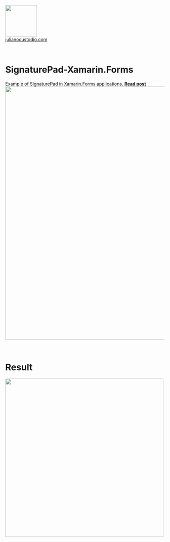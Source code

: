 


  <a href="http://julianocustodio.com" target="_blank"><image width="100px" src="https://julianocustodiosite.files.wordpress.com/2017/02/cropped-logojuliano.png?w=300&h=300&crop=1"/></a>
 <br/><a href="http://julianocustodio.com">julianocustodio.com</a>

 
<br/>


# SignaturePad-Xamarin.Forms
Example of SignaturePad in Xamarin.Forms applications.
<a href="https://julianocustodio.com/2018/01/11/signature/" target="_blank"><b> Read post</b></a></br> 
<a href="https://julianocustodio.com/2018/01/11/signature/">
<image width="800px" src="https://julianocustodiosite.files.wordpress.com/2018/01/wallsignature.png"/></a>

<br/>


# Result
<p>
  <image height="500px"src="https://julianocustodiosite.files.wordpress.com/2018/01/ezgif-com-gif-maker.gif?w=400&h=633"/><br>  
</p>
